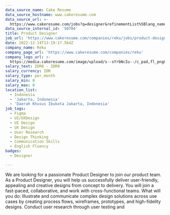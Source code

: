 ```yaml
---
data_source_name: Cake Resume
data_source_hostname: www.cakeresume.com
data_source_url: >-
  https://www.cakeresume.com/jobs?q=designer&refinementList%5Blang_name%5D%5B0%5D=English&refinementList%5Bsalary_type%5D=per_year
data_source_internal_id: '50704'
title: Product Designer
job_url: 'https://www.cakeresume.com/companies/reku/jobs/product-designer-033bc2'
date: 2022-12-14T13:19:17.564Z
company_name: Reku
company_page_url: 'https://www.cakeresume.com/companies/reku'
company_logo_url: >-
  https://media.cakeresume.com/image/upload/s--sYrbNcIu--/c_pad,fl_png8,h_200,w_200/v1669972310/akh3hoir6zaml2nz9kde.png
salary_text: IDR0 - IDR0
salary_currency: IDR
salary_type: per_month
salary_min: 0
salary_max: 0
location_list:
  - Indonesia
  - 'Jakarta, Indonesia'
  - 'Daerah Khusus Ibukota Jakarta, Indonesia'
job_tags:
  - Figma
  - UI/UXDesign
  - UI Design
  - UX Design
  - User Research
  - Design Thinking
  - Communication Skills
  - English Fluency
badges:
  - Designer

---
```


We are looking for a passionate Product Designer to join our product team. As a Product Designer, you will help us successfully deliver user-friendly, appealing and creative designs from concept to delivery. You will join a fast-paced, collaborative, and work with cross-functional teams. What will you do: Illustrate and communicate complex design solutions across use cases by creating process flows, wireframes, prototypes, and high-fidelity designs. Conduct user research through user testing and